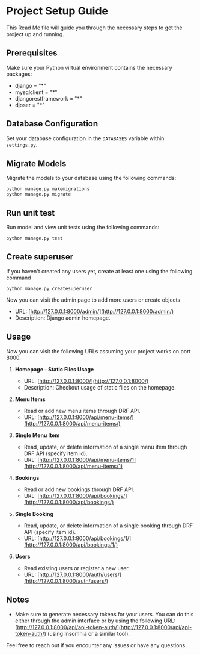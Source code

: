 # Project Setup Guide

This Read Me file will guide you through the necessary steps to get the project up and running.

## Prerequisites
Make sure your Python virtual environment contains the necessary packages:
- django = "*"
- mysqlclient = "*"
- djangorestframework = "*"
- djoser = "*"

## Database Configuration
Set your database configuration in the `DATABASES` variable within `settings.py`.

## Migrate Models
Migrate the models to your database using the following commands:
```
python manage.py makemigrations
python manage.py migrate
```

## Run unit test
Run model and view unit tests using the following commands:
```
python manage.py test
```
## Create superuser
If you haven't created any users yet, create at least one using the following command
```
python manage.py createsuperuser
```
Now you can visit the admin page to add more users or create objects

   - URL: [http://127.0.0.1:8000/admin/](http://127.0.0.1:8000/admin/)
   - Description: Django admin homepage.

## Usage

Now you can visit the following URLs assuming your project works on port 8000.

1. **Homepage - Static Files Usage**
   - URL: [http://127.0.0.1:8000/](http://127.0.0.1:8000/)
   - Description: Checkout usage of static files on the homepage.

2. **Menu Items**
   - Read or add new menu items through DRF API.
   - URL: [http://127.0.0.1:8000/api/menu-items/](http://127.0.0.1:8000/api/menu-items/)

3. **Single Menu Item**
   - Read, update, or delete information of a single menu item through DRF API (specify item id).
   - URL: [http://127.0.0.1:8000/api/menu-items/1](http://127.0.0.1:8000/api/menu-items/1)

4. **Bookings**
   - Read or add new bookings through DRF API.
   - URL: [http://127.0.0.1:8000/api/bookings/](http://127.0.0.1:8000/api/bookings/)

5. **Single Booking**
   - Read, update, or delete information of a single booking through DRF API (specify item id).
   - URL: [http://127.0.0.1:8000/api/bookings/1/](http://127.0.0.1:8000/api/bookings/1/)

6. **Users**
   - Read existing users or register a new user.
   - URL: [http://127.0.0.1:8000/auth/users/](http://127.0.0.1:8000/auth/users/)

## Notes
- Make sure to generate necessary tokens for your users. You can do this either through the admin interface or by using the following URL: [http://127.0.0.1:8000/api/api-token-auth/](http://127.0.0.1:8000/api/api-token-auth/) (using Insomnia or a similar tool).

Feel free to reach out if you encounter any issues or have any questions.